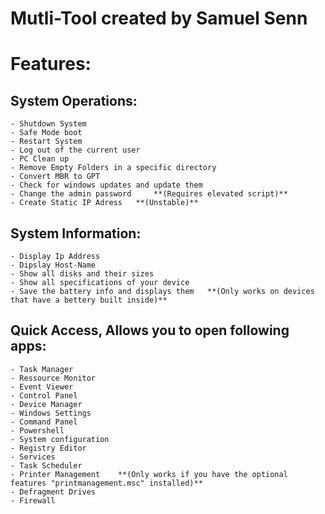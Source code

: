 # Mutli-Tool created by Samuel Senn

# Features: 
## System Operations:

	- Shutdown System
	- Safe Mode boot
	- Restart System
	- Log out of the current user
	- PC Clean up
	- Remove Empty Folders in a specific directory
	- Convert MBR to GPT
	- Check for windows updates and update them
	- Change the admin password 	**(Requires elevated script)** 
	- Create Static IP Adress 	**(Unstable)** 

## System Information:

	- Display Ip Address 
	- Dipslay Host-Name
	- Show all disks and their sizes
	- Show all specifications of your device
	- Save the battery info and displays them 	**(Only works on devices that have a bettery built inside)** 

## Quick Access, Allows you to open following apps:

	- Task Manager
	- Ressource Monitor
	- Event Viewer
	- Control Panel
	- Device Manager
	- Windows Settings
	- Command Panel
	- Powershell
	- System configuration
	- Registry Editor
	- Services
	- Task Scheduler
	- Printer Management 	**(Only works if you have the optional features "printmanagement.msc" installed)** 
	- Defragment Drives
	- Firewall
